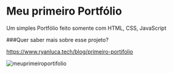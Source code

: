 # Meu primeiro Portfólio 

Um simples Portfólio feito somente com HTML, CSS, JavaScript

###Quer saber mais sobre esse projeto?

https://www.ryanluca.tech/blog/primeiro-portifolio

![meuprimeiroportifolio](https://user-images.githubusercontent.com/58185393/177167619-220f78cb-c504-48a7-9a7a-8fdfe529282d.gif)

